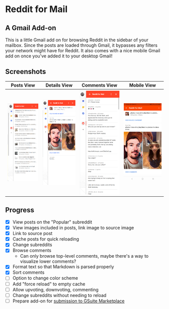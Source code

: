 # Reddit for Mail

## A Gmail Add-on

This is a little Gmail add on for browsing Reddit in the sidebar of your mailbox. Since the posts are loaded through Gmail, it bypasses any filters your network might have for Reddit. It also comes with a nice mobile Gmail add on once you've added it to your desktop Gmail!

## Screenshots

|Posts View|Details View|Comments View|Mobile View
|--|--|--|--|
|![Post View Screenshot](/img/posts.png?raw=true "Post View Screenshot")|![Details View Screenshot](/img/details.png?raw=true "Details View Screenshot")|![Comments View Screenshot](/img/comments.png?raw=true "Comments View Screenshot")|![Mobile View Screenshot](/img/mobile.jpg?raw=true "Mobile View Screenshot")|

## Progress

- [x] View posts on the "Popular" subreddit
- [x] View images included in posts, link image to source image
- [x] Link to source post
- [x] Cache posts for quick reloading
- [x] Change subreddits
- [x] Browse comments
  - Can only browse top-level comments, maybe there's a way to visualize lower comments?
- [x] Format text so that Markdown is parsed properly
- [x] Sort comments
- [ ] Option to change color scheme
- [ ] Add "force reload" to empty cache
- [ ] Allow upvoting, downvoting, commenting
- [ ] Change subreddits without needing to reload
- [ ] Prepare add-on for [submission to GSuite Marketplace](https://developers.google.com/gsuite/add-ons/how-tos/publishing-gmail-addons)
